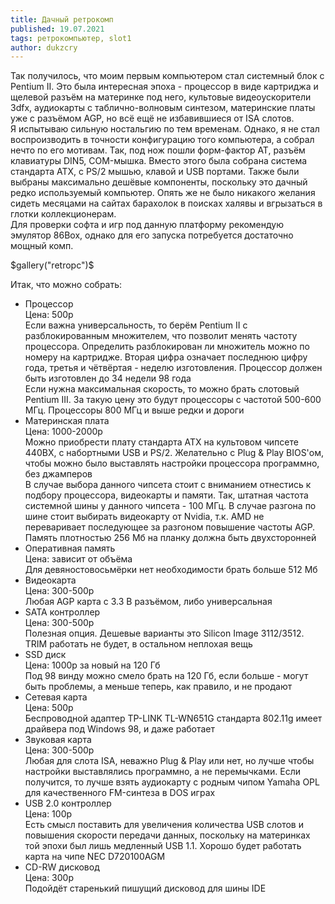 ```yaml
---
title: Дачный ретрокомп
published: 19.07.2021
tags: ретрокомпьютер, slot1
author: dukzcry
---
```


Так получилось, что моим первым компьютером стал системный блок с Pentium II. Это была интересная эпоха - процессор в виде картриджа и щелевой разъём на материнке под него, культовые видеоускорители 3dfx, аудиокарты с таблично-волновым синтезом, материнские платы уже с разъёмом AGP, но всё ещё не избавившиеся от ISA слотов.  
Я испытываю сильную ностальгию по тем временам. Однако, я не стал воспроизводить в точности конфигурацию того компьютера, а собрал нечто по его мотивам. Так, под нож пошли форм-фактор AT, разъём клавиатуры DIN5, COM-мышка. Вместо этого была собрана система стандарта ATX, с PS/2 мышью, клавой и USB портами. Также были выбраны максимально дешёвые компоненты, поскольку это дачный редко используемый компьютер. Опять же не было никакого желания сидеть месяцами на сайтах барахолок в поисках халявы и вгрызаться в глотки коллекционерам.  
Для проверки софта и игр под данную платформу рекомендую эмулятор 86Box, однако для его запуска потребуется достаточно мощный комп.

$gallery("retropc")$

Итак, что можно собрать:

- Процессор  
Цена: 500р  
Если важна универсальность, то берём Pentium II с разблокированным множителем, что позволит менять частоту процессора. Определить разблокирован ли множитель можно по номеру на картридже. Вторая цифра означает последнюю цифру года, третья и чётвёртая - неделю изготовления. Процессор должен быть изготовлен до 34 недели 98 года  
Если нужна максимальная скорость, то можно брать слотовый Pentium III. За такую цену это будут процессоры с частотой 500-600 МГц. Процессоры 800 МГц и выше редки и дороги
- Материнская плата  
Цена: 1000-2000р  
Можно приобрести плату стандарта ATX на культовом чипсете 440BX, с набортными USB и PS/2. Желательно с Plug & Play BIOS'ом, чтобы можно было выставлять настройки процессора программно, без джамперов  
В случае выбора данного чипсета стоит с вниманием отнестись к подбору процессора, видеокарты и памяти. Так, штатная частота системной шины у данного чипсета - 100 МГц. В случае разгона по шине стоит выбирать видеокарту от Nvidia, т.к. AMD не переваривает последующее за разгоном повышение частоты AGP. Память плотностью 256 Мб на планку должна быть двухсторонней
- Оперативная память  
Цена: зависит от объёма  
Для девяностовосьмёрки нет необходимости брать больше 512 Мб
- Видеокарта  
Цена: 300-500р  
Любая AGP карта с 3.3 В разъёмом, либо универсальная
- SATA контроллер  
Цена: 300-500р  
Полезная опция. Дешевые варианты это Silicon Image 3112/3512. TRIM работать не будет, в остальном неплохая вещь
- SSD диск  
Цена: 1000р за новый на 120 Гб  
Под 98 винду можно смело брать на 120 Гб, если больше - могут быть проблемы, а меньше теперь, как правило, и не продают
- Сетевая карта  
Цена: 500р  
Беспроводной адаптер TP-LINK TL-WN651G стандарта 802.11g имеет драйвера под Windows 98, и даже работает
- Звуковая карта  
Цена: 300-500р  
Любая для слота ISA, неважно Plug & Play или нет, но лучше чтобы настройки выставлялись программно, а не перемычками. Если получится, то лучше взять аудиокарту с родным чипом Yamaha OPL для качественного FM-синтеза в DOS играх
- USB 2.0 контроллер  
Цена: 100р  
Есть смысл поставить для увеличения количества USB слотов и повышения скорости передачи данных, поскольку на материнках той эпохи был лишь медленный USB 1.1. Хорошо будет работать карта на чипе NEC D720100AGM
- CD-RW дисковод  
Цена: 300р  
Подойдёт старенький пишущий дисковод для шины IDE